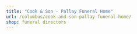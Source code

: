 ```yaml
---
title: "Cook & Son - Pallay Funeral Home"
url: /columbus/cook-and-son-pallay-funeral-home/
shop: funeral directors
---
```

